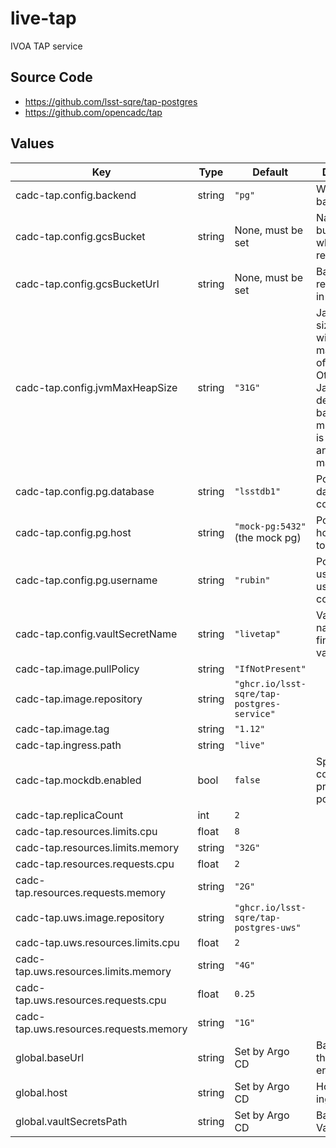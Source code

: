 # live-tap

IVOA TAP service

## Source Code

* <https://github.com/lsst-sqre/tap-postgres>
* <https://github.com/opencadc/tap>

## Values

| Key | Type | Default | Description |
|-----|------|---------|-------------|
| cadc-tap.config.backend | string | `"pg"` | What type of backend? |
| cadc-tap.config.gcsBucket | string | None, must be set | Name of GCS bucket in which to store results |
| cadc-tap.config.gcsBucketUrl | string | None, must be set | Base URL for results stored in GCS bucket |
| cadc-tap.config.jvmMaxHeapSize | string | `"31G"` | Java heap size, which will set the maximum size of the heap. Otherwise Java would determine it based on how much memory is available and black maths. |
| cadc-tap.config.pg.database | string | `"lsstdb1"` | Postgres database to connect to |
| cadc-tap.config.pg.host | string | `"mock-pg:5432"` (the mock pg) | Postgres hostname:port to connect to |
| cadc-tap.config.pg.username | string | `"rubin"` | Postgres username to use to connect |
| cadc-tap.config.vaultSecretName | string | `"livetap"` | Vault secret name: the final key in the vault path |
| cadc-tap.image.pullPolicy | string | `"IfNotPresent"` |  |
| cadc-tap.image.repository | string | `"ghcr.io/lsst-sqre/tap-postgres-service"` |  |
| cadc-tap.image.tag | string | `"1.12"` |  |
| cadc-tap.ingress.path | string | `"live"` |  |
| cadc-tap.mockdb.enabled | bool | `false` | Spin up a container to pretend to be postgres. |
| cadc-tap.replicaCount | int | `2` |  |
| cadc-tap.resources.limits.cpu | float | `8` |  |
| cadc-tap.resources.limits.memory | string | `"32G"` |  |
| cadc-tap.resources.requests.cpu | float | `2` |  |
| cadc-tap.resources.requests.memory | string | `"2G"` |  |
| cadc-tap.uws.image.repository | string | `"ghcr.io/lsst-sqre/tap-postgres-uws"` |  |
| cadc-tap.uws.resources.limits.cpu | float | `2` |  |
| cadc-tap.uws.resources.limits.memory | string | `"4G"` |  |
| cadc-tap.uws.resources.requests.cpu | float | `0.25` |  |
| cadc-tap.uws.resources.requests.memory | string | `"1G"` |  |
| global.baseUrl | string | Set by Argo CD | Base URL for the environment |
| global.host | string | Set by Argo CD | Host name for ingress |
| global.vaultSecretsPath | string | Set by Argo CD | Base path for Vault secrets |
